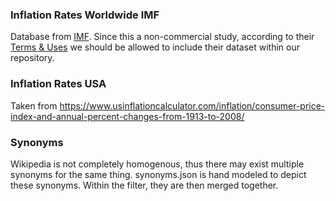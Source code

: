 ### Inflation Rates Worldwide IMF
Database from [IMF](https://data.imf.org). Since this a non-commercial study, according to their [Terms & Uses](https://www.imf.org/external/terms.htm)
we should be allowed to include their dataset within our repository.

### Inflation Rates USA
Taken from https://www.usinflationcalculator.com/inflation/consumer-price-index-and-annual-percent-changes-from-1913-to-2008/

### Synonyms
Wikipedia is not completely homogenous, thus there may exist multiple synonyms for the same thing.
synonyms.json is hand modeled to depict these synonyms. Within the filter, they are then merged together.
